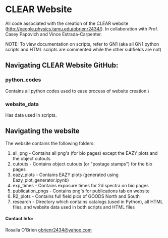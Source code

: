 # CLEAR Website

All code associated with the creation of the CLEAR website (http://people.physics.tamu.edu/obrienr2434/).
In collaboration with Prof. Casey Papovich and Vince Estrada-Carpenter.

NOTE: To view documentation on scripts, refer to GN1 (aka all GN1 python scripts and HTML scripts are commented while the other subfields are not)

## Navigating CLEAR Website GitHub:

### python_codes
Contains all python codes used to ease process of website creation.\


### website_data
Has data used in scripts.

## Navigating the website
The website contains the following folders:
1. all_png - Contains all png's (for bio pages) except the EAZY plots and the object cutouts
2. cutouts - Contains object cutouts (or "postage stamps") for the bio pages
3. eazy_plots - Contains EAZY plots (generated using Eazy_plot_generator.ipynb)
4. exp_times - Contains exposure times for 2d spectra on bio pages
5. publication_pngs - Contains png's for publications tab on website
6. R2_plots - Contains full field pics of GOODS North and South
7. research - Directory which contains catalogs (used in Python), all HTML files, and website data used in both scripts and HTML files

#### Contact Info:
Rosalia O'Brien 
obrienr2434@yahoo.com
